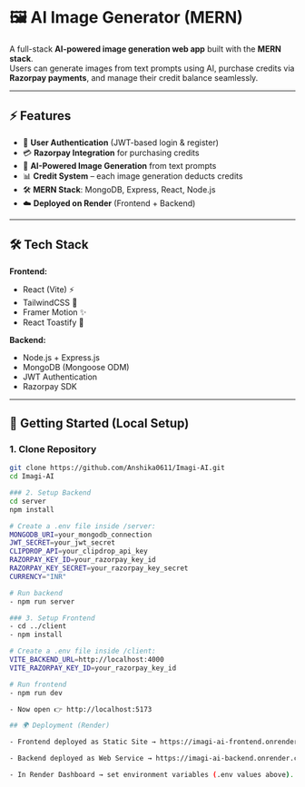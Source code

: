 # 🖼️ AI Image Generator (MERN)

A full-stack **AI-powered image generation web app** built with the **MERN stack**.  
Users can generate images from text prompts using AI, purchase credits via **Razorpay payments**, and manage their credit balance seamlessly.  

---

## ⚡ Features
- 🔐 **User Authentication** (JWT-based login & register)  
- 💳 **Razorpay Integration** for purchasing credits  
- 🎨 **AI-Powered Image Generation** from text prompts  
- 📊 **Credit System** – each image generation deducts credits  
- 🛠️ **MERN Stack**: MongoDB, Express, React, Node.js  
- ☁️ **Deployed on Render** (Frontend + Backend)  

---

## 🛠️ Tech Stack
**Frontend:**
- React (Vite) ⚡
- TailwindCSS 🎨
- Framer Motion ✨
- React Toastify 🔔

**Backend:**
- Node.js + Express.js
- MongoDB (Mongoose ODM)
- JWT Authentication
- Razorpay SDK

---

## 🚀 Getting Started (Local Setup)

### 1. Clone Repository
```bash
git clone https://github.com/Anshika0611/Imagi-AI.git
cd Imagi-AI

### 2. Setup Backend
cd server
npm install

# Create a .env file inside /server:
MONGODB_URI=your_mongodb_connection
JWT_SECRET=your_jwt_secret
CLIPDROP_API=your_clipdrop_api_key
RAZORPAY_KEY_ID=your_razorpay_key_id
RAZORPAY_KEY_SECRET=your_razorpay_key_secret
CURRENCY="INR"

# Run backend
- npm run server

### 3. Setup Frontend
- cd ../client
- npm install

# Create a .env file inside /client:
VITE_BACKEND_URL=http://localhost:4000
VITE_RAZORPAY_KEY_ID=your_razorpay_key_id

# Run frontend
- npm run dev

- Now open 👉 http://localhost:5173

## 🌍 Deployment (Render)

- Frontend deployed as Static Site → https://imagi-ai-frontend.onrender.com

- Backend deployed as Web Service → https://imagi-ai-backend.onrender.com

- In Render Dashboard → set environment variables (.env values above).

